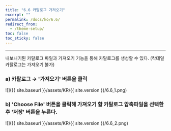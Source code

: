 ```yaml
---
title: "6.6 카탈로그 가져오기"
excerpt: ""
permalink: /docs/ko/6.6/
redirect_from:
  - /theme-setup/
toc: false
toc_sticky: false
---
```


---
내보내기된 카탈로그 파일과 가져오기 기능을 통해 카탈로그를 생성할 수 있다. \(칵테일 카탈로그는 가져오기 불가\)

### a\) 카탈로그 → '가져오기' 버튼을 클릭
![]({{ site.baseurl }}/assets/KR/{{ site.version }}/6.6_1.png)

### b\) 'Choose File' 버튼을 클릭해 가져오기 할 카탈로그 압축파일을 선택한 후 '저장' 버튼을 누른다.
![]({{ site.baseurl }}/assets/KR/{{ site.version }}/6.6_2.png)
